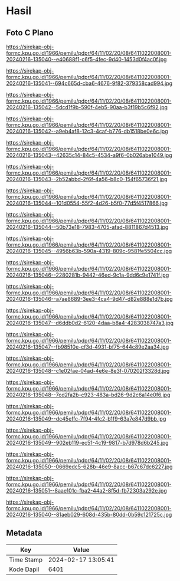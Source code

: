 # Hasil

## Foto C Plano

https://sirekap-obj-formc.kpu.go.id/1966/pemilu/pdpr/64/11/02/20/08/6411022008001-20240216-135040--e40688f1-c6f5-4fec-9d40-1453d0f4ac0f.jpg

https://sirekap-obj-formc.kpu.go.id/1966/pemilu/pdpr/64/11/02/20/08/6411022008001-20240216-135041--694c665d-cba6-4676-9f82-379358cad994.jpg

https://sirekap-obj-formc.kpu.go.id/1966/pemilu/pdpr/64/11/02/20/08/6411022008001-20240216-135042--5dcd1f9b-590f-4eb5-90aa-b3f19b5c6f92.jpg

https://sirekap-obj-formc.kpu.go.id/1966/pemilu/pdpr/64/11/02/20/08/6411022008001-20240216-135042--a9eb4af8-12c3-4caf-b776-db1518be0e6c.jpg

https://sirekap-obj-formc.kpu.go.id/1966/pemilu/pdpr/64/11/02/20/08/6411022008001-20240216-135043--42635c14-84c5-4534-a9f6-0b026abe1049.jpg

https://sirekap-obj-formc.kpu.go.id/1966/pemilu/pdpr/64/11/02/20/08/6411022008001-20240216-135043--2b52abbd-2f6f-4a56-b8c0-154f65736f21.jpg

https://sirekap-obj-formc.kpu.go.id/1966/pemilu/pdpr/64/11/02/20/08/6411022008001-20240216-135044--101d0554-55f2-4d26-b5f0-77d5f4517866.jpg

https://sirekap-obj-formc.kpu.go.id/1966/pemilu/pdpr/64/11/02/20/08/6411022008001-20240216-135044--50b73e18-7983-4705-afad-8811867d4513.jpg

https://sirekap-obj-formc.kpu.go.id/1966/pemilu/pdpr/64/11/02/20/08/6411022008001-20240216-135045--4956b63b-590a-4319-809c-9581fe5504cc.jpg

https://sirekap-obj-formc.kpu.go.id/1966/pemilu/pdpr/64/11/02/20/08/6411022008001-20240216-135046--2280281b-9442-46ed-9c1a-9dd6c9e1741f.jpg

https://sirekap-obj-formc.kpu.go.id/1966/pemilu/pdpr/64/11/02/20/08/6411022008001-20240216-135046--a7ae8689-3ee3-4ca4-9d47-d82e888e1d7b.jpg

https://sirekap-obj-formc.kpu.go.id/1966/pemilu/pdpr/64/11/02/20/08/6411022008001-20240216-135047--d6ddb0d2-6120-4daa-b8a4-4283038747a3.jpg

https://sirekap-obj-formc.kpu.go.id/1966/pemilu/pdpr/64/11/02/20/08/6411022008001-20240216-135047--fb98510e-cf3d-4931-bf75-644c89e2aa34.jpg

https://sirekap-obj-formc.kpu.go.id/1966/pemilu/pdpr/64/11/02/20/08/6411022008001-20240216-135048--c1e02fae-04ad-4e6e-8e3f-070202f3328d.jpg

https://sirekap-obj-formc.kpu.go.id/1966/pemilu/pdpr/64/11/02/20/08/6411022008001-20240216-135048--7cd2fa2b-c923-483a-bd26-9d2c6a14e0f6.jpg

https://sirekap-obj-formc.kpu.go.id/1966/pemilu/pdpr/64/11/02/20/08/6411022008001-20240216-135049--dc45effc-7f94-4fc2-b1f9-63a7e847d9bb.jpg

https://sirekap-obj-formc.kpu.go.id/1966/pemilu/pdpr/64/11/02/20/08/6411022008001-20240216-135049--902eb119-ec51-4c19-9817-b7d978d6b245.jpg

https://sirekap-obj-formc.kpu.go.id/1966/pemilu/pdpr/64/11/02/20/08/6411022008001-20240216-135050--0669edc5-628b-46e9-8acc-b67c67dc6227.jpg

https://sirekap-obj-formc.kpu.go.id/1966/pemilu/pdpr/64/11/02/20/08/6411022008001-20240216-135051--8aae101c-fba2-44a2-8f5d-fb72303a292e.jpg

https://sirekap-obj-formc.kpu.go.id/1966/pemilu/pdpr/64/11/02/20/08/6411022008001-20240216-135040--81aeb029-608d-435b-80dd-0b59c121725c.jpg


## Metadata

| Key        | Value               |
| ---------- | ------------------- |
| Time Stamp | 2024-02-17 13:05:41 |
| Kode Dapil | 6401                |



